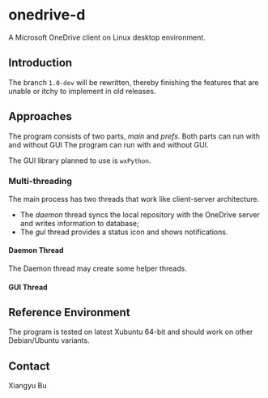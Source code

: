 # onedrive-d

A Microsoft OneDrive client on Linux desktop environment.

## Introduction

The branch `1.0-dev` will be rewritten, thereby finishing the features
that are unable or itchy to implement in old releases.

## Approaches

The program consists of two parts, *main* and *prefs*. Both parts can run with and without GUI The program can run with and without GUI.

The GUI library planned to use is `wxPython`.

### Multi-threading

The main process has two threads that work like client-server architecture.
 * The *daemon* thread syncs the local repository with the OneDrive server and writes information to database;
 * The *gui* thread provides a status icon and shows notifications.

#### Daemon Thread

The Daemon thread may create some helper threads.

#### GUI Thread

## Reference Environment

The program is tested on latest Xubuntu 64-bit and should work on other Debian/Ubuntu variants.

## Contact

Xiangyu Bu